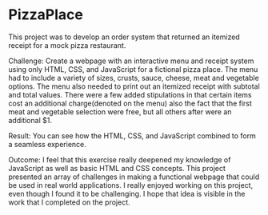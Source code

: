 # PizzaPlace
This project was to develop an order system that returned an itemized receipt for a mock pizza restaurant.

Challenge:  Create a webpage with an interactive menu and receipt system using only HTML, CSS, and JavaScript for a 
fictional pizza place.  The menu had to include a variety of sizes, crusts, sauce, cheese, meat and vegetable options.
The menu also needed to print out an itemized receipt with subtotal and total values.  There were a few added stipulations 
in that certain items cost an additional charge(denoted on the menu) also the fact that the first meat and vegetable 
selection were free, but all others after were an additional $1.

Result:  You can see how the HTML, CSS, and JavaScript combined to form a seamless experience.

Outcome:  I feel that this exercise really deepened my knowledge of JavaScript as well as basic HTML and CSS concepts. 
This project presented an array of challenges in making a functional webpage that could be used in real world applications.
I really enjoyed working on this project, even though I found it to be challenging.  I hope that idea is visible in the work
that I completed on the project. 
